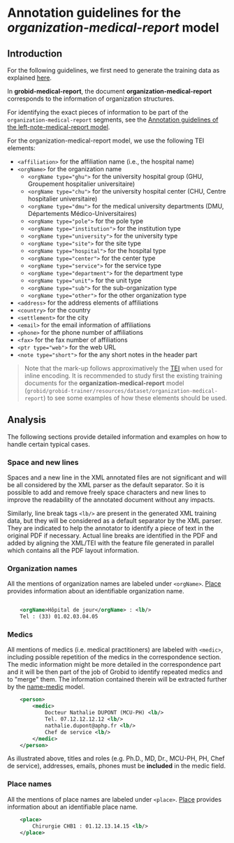 # Annotation guidelines for the _organization-medical-report_ model

## Introduction

For the following guidelines, we first need to generate the training data as explained [here](../Training-the-medical-report-models.md#generation-of-training-data).

In __grobid-medical-report__, the document __organization-medical-report__ corresponds to the information of organization structures. 

For identifying the exact pieces of information to be part of the `organization-medical-report` segments, see the [Annotation guidelines of the left-note-medical-report model](left-note-medical-report.md).

For the organization-medical-report model, we use the following TEI elements:

* `<affiliation>` for the affiliation name (i.e., the hospital name)
* `<orgName>` for the organization name
  * `<orgName type="ghu">` for the university hospital group (GHU, Groupement hospitalier universitaire)
  * `<orgName type="chu">` for the university hospital center (CHU, Centre hospitalier universitaire)
  * `<orgName type="dmu">` for the medical university departments  (DMU, Départements Médico-Universitaires)
  * `<orgName type="pole">` for the pole type
  * `<orgName type="institution">` for the institution type
  * `<orgName type="university">` for the university type
  * `<orgName type="site">` for the site type
  * `<orgName type="hospital">` for the hospital type
  * `<orgName type="center">` for the center type
  * `<orgName type="service">` for the service type
  * `<orgName type="department">` for the department type
  * `<orgName type="unit">` for the unit type
  * `<orgName type="sub">` for the sub-organization type
  * `<orgName type="other">` for the other organization type
* `<address>` for the address elements of affiliations
* `<country>` for the country
* `<settlement>` for the city
* `<email>` for the email information of affiliations
* `<phone>` for the phone number of affiliations
* `<fax>` for the fax number of affiliations
* `<ptr type="web">` for the web URL
* `<note type="short">` for the any short notes in the header part

> Note that the mark-up follows approximatively the [TEI](http://www.tei-c.org) when used for inline encoding. 
> It is recommended to study first the existing training documents for the __organization-medical-report__ model (`grobid/grobid-trainer/resources/dataset/organization-medical-report`) to see some examples of how these elements should be used.


## Analysis

The following sections provide detailed information and examples on how to handle certain typical cases.

### Space and new lines

Spaces and a new line in the XML annotated files are not significant and will be all considered by the XML parser as the default separator. So it is possible to add and remove freely space characters and new lines to improve the readability of the annotated document without any impacts. 

Similarly, line break tags `<lb/>` are present in the generated XML training data, but they will be considered as a default separator by the XML parser. They are indicated to help the annotator to identify a piece of text in the original PDF if necessary. Actual line breaks are identified in the PDF and added by aligning the XML/TEI with the feature file generated in parallel which contains all the PDF layout information. 

### Organization names

All the mentions of organization names are labeled under `<orgName>`. [Place](https://www.tei-c.org/release/doc/tei-p5-doc/en/html/ref-org.html) provides information about an identifiable organization name.

```xml

    <orgName>Hôpital de jour</orgName> : <lb/>
    Tel : (33) 01.02.03.04.05
```

### Medics

All mentions of medics (i.e. medical practitioners) are labeled with `<medic>`, including possible repetition of the medics in the correspondence section. The medic information might be more detailed in the correspondence part and it will be then part of the job of Grobid to identify repeated medics and to "merge" them.
The information contained therein will be extracted further by the [name-medic](medic.md) model.

```xml
    <person>
        <medic>
            Docteur Nathalie DUPONT (MCU-PH) <lb/>
            Tel. 07.12.12.12.12 <lb/>
            nathalie.dupont@aphp.fr <lb/>
            Chef de service <lb/>
        </medic>
    </person>
```

As illustrated above, titles and roles (e.g. Ph.D., MD, Dr., MCU-PH, PH, Chef de service), addresses, emails, phones must be **included** in the medic field.

### Place names

All the mentions of place names are labeled under `<place>`. [Place](https://www.tei-c.org/release/doc/tei-p5-doc/en/html/ref-place.html) provides information about an identifiable place name.

```xml
    <place>
        Chirurgie CHB1 : 01.12.13.14.15 <lb/>
    </place>
```

